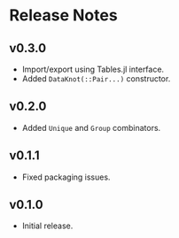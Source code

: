 # Release Notes


## v0.3.0

- Import/export using Tables.jl interface.
- Added `DataKnot(::Pair...)` constructor.


## v0.2.0

- Added `Unique` and `Group` combinators.


## v0.1.1

- Fixed packaging issues.


## v0.1.0

- Initial release.
